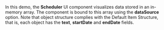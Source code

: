 In&nbsp;this demo, the **Scheduler** UI component visualizes data stored in&nbsp;an&nbsp;in-memory array. The component is&nbsp;bound to&nbsp;this array using the **dataSource** option. Note that object structure complies with the Default Item Structure, that&nbsp;is, each object has the **text**, **startDate** and **endDate** fields.